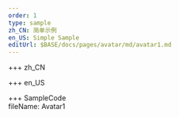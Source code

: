 ```yaml
---   
order: 1  
type: sample  
zh_CN: 简单示例   
en_US: Simple Sample
editUrl: $BASE/docs/pages/avatar/md/avatar1.md
---      
```


+++ zh_CN   


+++ en_US   


+++ SampleCode  
fileName: Avatar1
